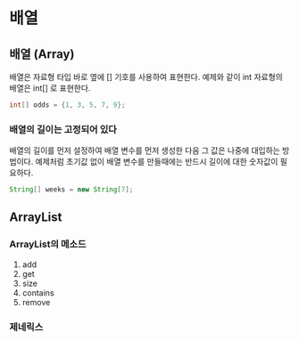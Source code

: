 # 배열

## 배열 (Array)

배열은 자료형 타입 바로 옆에 [] 기호를 사용하여 표현한다. 예제와 같이 int 자료형의 배열은 int[] 로 표현한다.

```java
int[] odds = {1, 3, 5, 7, 9};
```

### 배열의 길이는 고정되어 있다

배열의 길이를 먼저 설정하여 배열 변수를 먼저 생성한 다음 그 값은 나중에 대입하는 방법이다. 예제처럼 초기값 없이 배열 변수를 만들때에는 반드시 길이에 대한 숫자값이 필요하다.

```java
String[] weeks = new String[7];
```

## ArrayList

### ArrayList의 메소드
1. add
2. get
3. size
4. contains
5. remove

### 제네릭스
